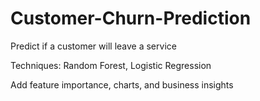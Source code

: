 # Customer-Churn-Prediction
Predict if a customer will leave a service

Techniques: Random Forest, Logistic Regression

Add feature importance, charts, and business insights
